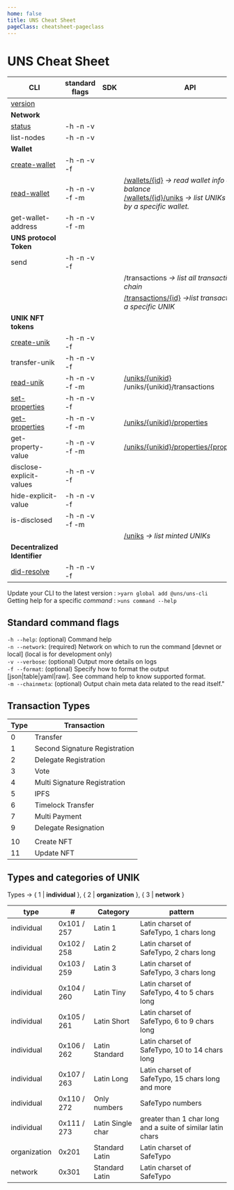 ```yaml
---
home: false
title: UNS Cheat Sheet 
pageClass: cheatsheet-pageclass
---
```


# UNS Cheat Sheet


| CLI | standard flags | SDK | API | Rewards |
| - | - | - | - | - | 
| [version](cli.html#version) |  
| **Network** |
| [status](cli.html#status) | -h -n -v | 
| list-nodes | -h -n -v | 
| **Wallet** |
| [create-wallet](cli.html#create-wallet) | -h -n -v -f | | | 
| [read-wallet](cli.html#read-wallet) | -h -n -v -f -m| | [/wallets/{id}](api.html#retrieve-a-wallet) _&rightarrow; read wallet info and UNS balance_</br>[/wallets/{id}/uniks](api.html#retrieve-tokens-from-wallet) _&rightarrow; list UNIKs owned by a specific wallet._ |
| get-wallet-address | -h -n -v -f -m|
| **UNS protocol Token** |
| send | -h -n -v -f | | | YES |
| | | | /transactions _&rightarrow; list all transactions on chain_ |
| | | | [/transactions/{id}](api.html#retrieve-a-transaction) _&rightarrow;list transactions for a specific UNIK_ |
| **UNIK NFT tokens** |
| [create-unik](cli.html#create-unik) | -h -n -v -f | | | YES |
| transfer-unik | -h -n -v -f | | | YES |
| [read-unik](cli.html#read-unik) | -h -n -v -f -m | | [/uniks/{unikid}](api.html#get-unik-details)</br>/uniks/{unikid}/transactions |
| [set-properties](cli.html#set-properties) | -h -n -v -f | | | YES |
| [get-properties](cli.html#get-properties) | -h -n -v -f -m | | [/uniks/{unikid}/properties](api.html#get-unik-properties) | 
| get-property-value | -h -n -v -f -m | | [/uniks/{unikid}/properties/{propertyKey}](api.html#get-specific-unik-property) |
| disclose-explicit-values | -h -n -v -f | | | YES |
| hide-explicit-value | -h -n -v -f | | | YES |
| is-disclosed | -h -n -v -f -m | | |
| | | | [/uniks](api.html#list-minted-unik) _&rightarrow; list minted UNIKs_  |
| **Decentralized Identifier** |
| [did-resolve](cli.html#did-resolve) | -h -n -v -f | |

Update your CLI to the latest version : `>yarn global add @uns/uns-cli`  
Getting help for a specific _command_ : `>uns command --help`

## Standard command flags

`-h --help`: (optional) Command help  
`-n --network`: (required) Network on which to run the command [devnet or local] (local is for development only)  
`-v --verbose`: (optional) Output more details on logs  
`-f --format`: (optional) Specify how to format the output [json|table|yaml|raw]. See command help to know supported format.  
`-m --chainmeta`: (optional) Output chain meta data related to the read itself."

## Transaction Types

| Type | Transaction |
| - | - |
| 0 | Transfer |
| 1 | Second Signature Registration
| 2 | Delegate Registration
| 3 | Vote
| 4 | Multi Signature Registration
| 5 | IPFS
| 6 | Timelock Transfer
| 7 | Multi Payment
| 9 | Delegate Resignation
||
| 10 | Create NFT
| 11 | Update NFT  

## Types and categories of UNIK

Types &rightarrow; { 1 | **individual** }, { 2 | **organization** }, { 3 | **network** }

| type | # | Category | pattern |
| - | - | - | - |
| individual | 0x101 / 257 | Latin 1 | Latin charset of SafeTypo, 1 chars long |
| individual | 0x102 / 258 | Latin 2 | Latin charset of SafeTypo, 2 chars long |
| individual | 0x103 / 259 | Latin 3 | Latin charset of SafeTypo, 3 chars long |
| individual | 0x104 / 260 | Latin Tiny | Latin charset of SafeTypo, 4 to 5 chars long |
| individual | 0x105 / 261 | Latin Short | Latin charset of SafeTypo, 6 to 9 chars long |
| individual | 0x106 / 262 | Latin Standard | Latin charset of SafeTypo, 10 to 14 chars long |
| individual | 0x107 / 263 | Latin Long | Latin charset of SafeTypo, 15 chars long and more  |
| individual | 0x110 / 272 | Only numbers | SafeTypo numbers |
| individual | 0x111 / 273 | Latin Single char | greater than 1 char long and a suite of similar latin chars |
| organization | 0x201 | Standard Latin | Latin charset of SafeTypo |
| network | 0x301 | Standard Latin | Latin charset of SafeTypo |

